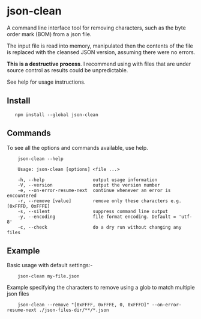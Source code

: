 json-clean
==========
A command line interface tool for removing characters, such as the byte order mark (BOM) from a json file.

The input file is read into memory, manipulated then the contents of the file is replaced with the cleansed JSON version, assuming
there were no errors.

**This is a destructive process**. I recommend using with files that are under source control as results could be unpredictable.
 
See help for usage instructions.



Install
-------
```
   npm install --global json-clean
```


Commands
--------

To see all the options and commands available, use help.
```
    json-clean --help
```

```
    Usage: json-clean [options] <file ...>

    -h, --help                  output usage information
    -V, --version               output the version number
    -e, --on-error-resume-next  continue whenever an error is encountered
    -r, --remove [value]        remove only these characters e.g. [0xFFFD, 0xFFFE]
    -s, --silent                suppress command line output
    -y, --encoding              file format encoding. Default = 'utf-8'
    -c, --check                 do a dry run without changing any files
```


Example
-------

Basic usage with default settings:-
```
    json-clean my-file.json
```

Example specifying the characters to remove using a glob to match multiple json files

```
    json-clean --remove "[0xFFFF, 0xFFFE, 0, 0xFFFD]" --on-error-resume-next ./json-files-dir/**/*.json
```